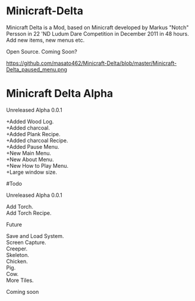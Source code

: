 # Minicraft-Delta
Minicraft Delta is a Mod, based on Minicraft developed by Markus "Notch" Persson in 22 'ND Ludum Dare Competition in December 2011 in 48 hours.  Add new items, new menus etc.  

Open Source. Coming Soon?

https://github.com/masato462/Minicraft-Delta/blob/master/Minicraft-Delta_paused_menu.png

# Minicraft Delta Alpha

Unreleased Alpha 0.0.1

+Added Wood Log.  
+Added charcoal.  
+Added Plank Recipe.  
+Added charcoal Recipe.  
+Added Pause Menu.  
+New Main Menu.  
+New About Menu.  
+New How to Play Menu.  
+Large window size.  

#Todo

Unreleased Alpha 0.0.1

Add Torch.  
Add Torch Recipe.  

Future

Save and Load System.  
Screen Capture.  
Creeper.  
Skeleton.  
Chicken.  
Pig.  
Cow.  
More Tiles.  


Coming soon
